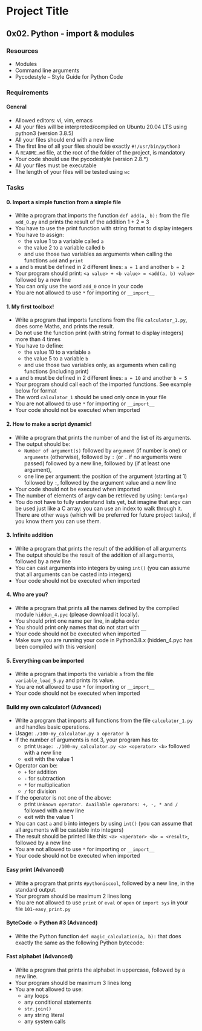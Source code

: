 # Project Title

## 0x02. Python - import & modules

### Resources
- Modules
- Command line arguments
- Pycodestyle – Style Guide for Python Code

### Requirements

#### General
- Allowed editors: vi, vim, emacs
- All your files will be interpreted/compiled on Ubuntu 20.04 LTS using python3 (version 3.8.5)
- All your files should end with a new line
- The first line of all your files should be exactly `#!/usr/bin/python3`
- A `README.md` file, at the root of the folder of the project, is mandatory
- Your code should use the pycodestyle (version 2.8.*)
- All your files must be executable
- The length of your files will be tested using `wc`

### Tasks

#### 0. Import a simple function from a simple file
- Write a program that imports the function `def add(a, b):` from the file `add_0.py` and prints the result of the addition 1 + 2 = 3
- You have to use the print function with string format to display integers
- You have to assign:
  - the value 1 to a variable called `a`
  - the value 2 to a variable called `b`
  - and use those two variables as arguments when calling the functions `add` and `print`
- `a` and `b` must be defined in 2 different lines: `a = 1` and another `b = 2`
- Your program should print: `<a value> + <b value> = <add(a, b) value>` followed by a new line
- You can only use the word `add_0` once in your code
- You are not allowed to use `*` for importing or `__import__`

#### 1. My first toolbox!
- Write a program that imports functions from the file `calculator_1.py`, does some Maths, and prints the result.
- Do not use the function print (with string format to display integers) more than 4 times
- You have to define:
  - the value 10 to a variable `a`
  - the value 5 to a variable `b`
  - and use those two variables only, as arguments when calling functions (including print)
- `a` and `b` must be defined in 2 different lines: `a = 10` and another `b = 5`
- Your program should call each of the imported functions. See example below for format
- The word `calculator_1` should be used only once in your file
- You are not allowed to use `*` for importing or `__import__`
- Your code should not be executed when imported

#### 2. How to make a script dynamic!
- Write a program that prints the number of and the list of its arguments.
- The output should be:
  - `Number of argument(s)` followed by `argument` (if number is one) or `arguments` (otherwise), followed by `:` (or `.` if no arguments were passed) followed by a new line, followed by (if at least one argument),
  - one line per argument: the position of the argument (starting at 1) followed by `:`, followed by the argument value and a new line
- Your code should not be executed when imported
- The number of elements of argv can be retrieved by using: `len(argv)`
- You do not have to fully understand lists yet, but imagine that argv can be used just like a C array: you can use an index to walk through it. There are other ways (which will be preferred for future project tasks), if you know them you can use them.

#### 3. Infinite addition
- Write a program that prints the result of the addition of all arguments
- The output should be the result of the addition of all arguments, followed by a new line
- You can cast arguments into integers by using `int()` (you can assume that all arguments can be casted into integers)
- Your code should not be executed when imported

#### 4. Who are you?
- Write a program that prints all the names defined by the compiled module `hidden_4.pyc` (please download it locally).
- You should print one name per line, in alpha order
- You should print only names that do not start with `__`
- Your code should not be executed when imported
- Make sure you are running your code in Python3.8.x (hidden_4.pyc has been compiled with this version)

#### 5. Everything can be imported
- Write a program that imports the variable `a` from the file `variable_load_5.py` and prints its value.
- You are not allowed to use `*` for importing or `__import__`
- Your code should not be executed when imported

#### Build my own calculator! (Advanced)
- Write a program that imports all functions from the file `calculator_1.py` and handles basic operations.
- Usage: `./100-my_calculator.py a operator b`
- If the number of arguments is not 3, your program has to:
  - print `Usage: ./100-my_calculator.py <a> <operator> <b>` followed with a new line
  - exit with the value 1
- Operator can be:
  - `+` for addition
  - `-` for subtraction
  - `*` for multiplication
  - `/` for division
- If the operator is not one of the above:
  - print `Unknown operator. Available operators: +, -, * and /` followed with a new line
  - exit with the value 1
- You can cast `a` and `b` into integers by using `int()` (you can assume that all arguments will be castable into integers)
- The result should be printed like this: `<a> <operator> <b> = <result>`, followed by a new line
- You are not allowed to use `*` for importing or `__import__`
- Your code should not be executed when imported

#### Easy print (Advanced)
- Write a program that prints `#pythoniscool`, followed by a new line, in the standard output.
- Your program should be maximum 2 lines long
- You are not allowed to use `print` or `eval` or `open` or `import sys` in your file `101-easy_print.py`

#### ByteCode -> Python #3 (Advanced)
- Write the Python function `def magic_calculation(a, b):` that does exactly the same as the following Python bytecode:

#### Fast alphabet (Advanced)
- Write a program that prints the alphabet in uppercase, followed by a new line.
- Your program should be maximum 3 lines long
- You are not allowed to use:
  - any loops
  - any conditional statements
  - `str.join()`
  - any string literal
  - any system calls

